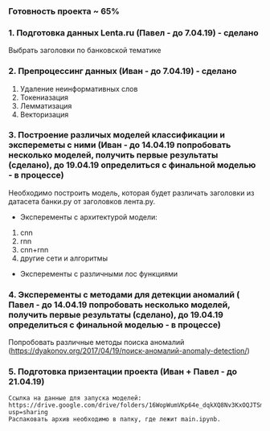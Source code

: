 ### Готовность проекта ~ 65%

### 1. Подготовка данных Lenta.ru (Павел - до 7.04.19) - сделано
  Выбрать заголовки по банковской тематике

### 2. Препроцессинг данных (Иван - до 7.04.19) - сделано
1. Удаление неинформативных слов
2. Токениазация
3. Лемматизация 
4. Векторизация 

### 3. Построение различых моделей классификации и экспереметы с ними (Иван - до 14.04.19 попробовать несколько моделей, получить первые результаты (сделано), до 19.04.19 определиться с финальной моделью - в процессе)
Необходимо построить модель, которая будет различать заголовки из датасета банки.ру от заголовков лента.ру.

 -  Эксперементы с архитектурой модели:
1. cnn
2. rnn
3. cnn+rnn
5. другие сети  и алгоритмы

- Эксперементы с различными лос функциями 


### 4. Эксперементы с методами для детекции аномалий ( Павел - до 14.04.19 попробовать несколько моделей, получить первые результаты (сделано), до 19.04.19 определиться с финальной моделью - в процессе)
Попробовать различные методы поиска аномалий (https://dyakonov.org/2017/04/19/поиск-аномалий-anomaly-detection/)

### 5. Подготовка призентации проекта (Иван + Павел - до 21.04.19)


  
	Ссылка на данные для запуска моделей: https://drive.google.com/drive/folders/16WopWumVKp64e_dqkXQ8Nv3KxOQJTSm7?usp=sharing
	Распаковать архив необходимо в папку, где лежит main.ipynb.
